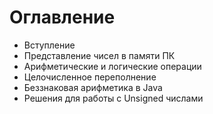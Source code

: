 Оглавление
==========

* Вступление
* Представление чисел в памяти ПК
* Арифметические и логические операции
* Целочисленное переполнение
* Беззнаковая арифметика в Java
* Решения для работы с Unsigned числами

